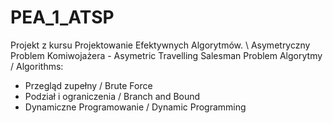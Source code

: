 # PEA_1_ATSP
Projekt z kursu Projektowanie Efektywnych Algorytmów. \\
Asymetryczny Problem Komiwojażera - Asymetric Travelling Salesman Problem
Algorytmy / Algorithms:
- Przegląd zupełny / Brute Force
- Podział i ograniczenia / Branch and Bound
- Dynamiczne Programowanie / Dynamic Programming
